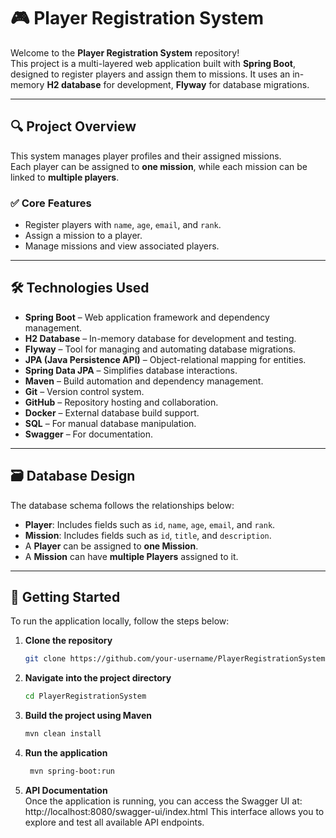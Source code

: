 # 🎮 Player Registration System

Welcome to the **Player Registration System** repository!  
This project is a multi-layered web application built with **Spring Boot**, designed to register players and assign them to missions. It uses an in-memory **H2 database** for development, **Flyway** for database migrations.

---

## 🔍 Project Overview

This system manages player profiles and their assigned missions.  
Each player can be assigned to **one mission**, while each mission can be linked to **multiple players**.

### ✅ Core Features

- Register players with `name`, `age`, `email`, and `rank`.
- Assign a mission to a player.
- Manage missions and view associated players.

---

## 🛠 Technologies Used

- **Spring Boot** – Web application framework and dependency management.
- **H2 Database** – In-memory database for development and testing.
- **Flyway** – Tool for managing and automating database migrations.
- **JPA (Java Persistence API)** – Object-relational mapping for entities.
- **Spring Data JPA** – Simplifies database interactions.
- **Maven** – Build automation and dependency management.
- **Git** – Version control system.
- **GitHub** – Repository hosting and collaboration.
- **Docker** – External database build support.
- **SQL** – For manual database manipulation.
- **Swagger** – For documentation.

---

## 🗃️ Database Design

The database schema follows the relationships below:

- **Player**: Includes fields such as `id`, `name`, `age`, `email`, and `rank`.
- **Mission**: Includes fields such as `id`, `title`, and `description`.
- A **Player** can be assigned to **one Mission**.
- A **Mission** can have **multiple Players** assigned to it.

---

## 🚀 Getting Started

To run the application locally, follow the steps below:

1. **Clone the repository**  
    ```bash
    git clone https://github.com/your-username/PlayerRegistrationSystem.git
    ```

2. **Navigate into the project directory**  
    ```bash
    cd PlayerRegistrationSystem
    ```

3. **Build the project using Maven**
    ```bash
    mvn clean install
    ```
4. **Run the application**  
   ```bash
    mvn spring-boot:run
   ```
5. **API Documentation**  
    Once the application is running, you can access the Swagger UI at:
    http://localhost:8080/swagger-ui/index.html
    This interface allows you to explore and test all available API endpoints.
